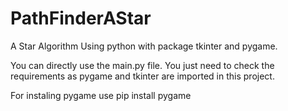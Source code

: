 # PathFinderAStar
A Star Algorithm Using python with package tkinter and pygame.


You can directly use the main.py file.
You just need to check the requirements as pygame and tkinter are imported in this project.

For instaling pygame use 
pip install pygame
